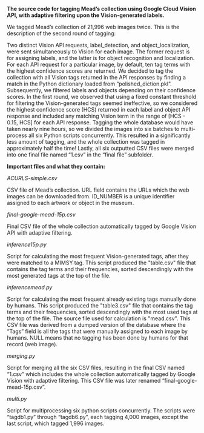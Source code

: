 **The source code for tagging Mead’s collection using Google Cloud Vision API, with adaptive filtering upon the Vision-generated labels.**

We tagged Mead’s collection of 21,996 web images twice. This is the description of the second round of tagging:

Two distinct Vision API requests, label_detection, and object_localization, were sent simultaneously to Vision for each image. The former request is for assigning labels, and the latter is for object recognition and localization. For each API request for a particular image, by default, ten tag terms with the highest confidence scores are returned. We decided to tag the collection with all Vision tags returned in the API responses by finding a match in the Python dictionary loaded from “polished_diction.pkl”. Subsequently, we filtered labels and objects depending on their confidence scores. In the first round, we observed that using a fixed constant threshold for filtering the Vision-generated tags seemed ineffective, so we considered the highest confidence score (HCS) returned in each label and object API response and included any matching Vision term in the range of [HCS - 0.15, HCS] for each API response. Tagging the whole database would have taken nearly nine hours, so we divided the images into six batches to multi-process all six Python scripts concurrently. This resulted in a significantly less amount of tagging, and the whole collection was tagged in approximately half the time! Lastly, all six outputted CSV files were merged into one final file named “1.csv” in the “final file” subfolder.

**Important files and what they contain:**

*ACURLS-simple.csv*

CSV file of Mead’s collection. URL field contains the URLs which the web images can be downloaded from. ID_NUMBER is a unique identifier assigned to each artwork or object in the museum. 

*final-google-mead-15p.csv*

Final CSV file of the whole collection automatically tagged by Google Vision API with adaptive filtering. 

*inference15p.py*

Script for calculating the most frequent Vision-generated tags, after they were matched to a MIMSY tag. This script produced the "table.csv" file that contains the tag terms and their frequencies, sorted descendingly with the most generated tags at the top of the file. 

*inferencemead.py*

Script for calculating the most frequent already existing tags manually done by humans. This script produced the "table3.csv" file that contains the tag terms and their frequencies, sorted descendingly with the most used tags at the top of the file. The source file used for calculation is "mead.csv". This CSV file was derived from a dumped version of the database where the “Tags” field is all the tags that were manually assigned to each image by humans. NULL means that no tagging has been done by humans for that record (web image). 

*merging.py*

Script for merging all the six CSV files, resulting in the final CSV named “1.csv” which includes the whole collection automatically tagged by Google Vision with adaptive filtering. This CSV file was later renamed “final-google-mead-15p.csv”. 

*multi.py*

Script for multiprocessing six python scripts concurrently. The scripts were “tagdb1.py” through “tagdb6.py”, each tagging 4,000 images, except the last script, which tagged 1,996 images.

